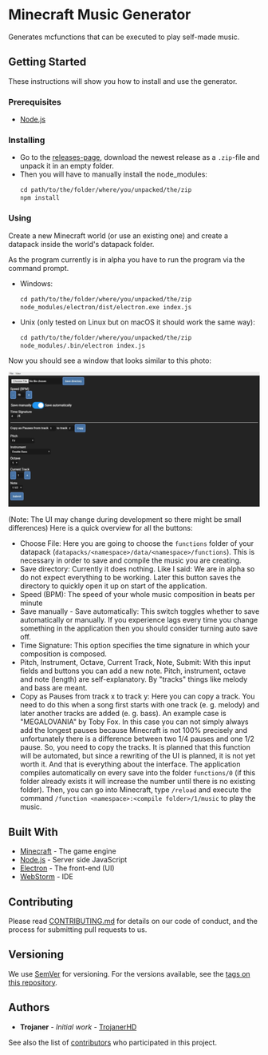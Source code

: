# Minecraft Music Generator
Generates mcfunctions that can be executed to play self-made music.

## Getting Started
These instructions will show you how to install and use the generator.

### Prerequisites
+ [Node.js](https://nodejs.org)

### Installing
+ Go to the [releases-page](https://github.com/TrojanerHD/Minecraft-Music-Generator/releases), download the newest release as a `.zip`-file and unpack it in an empty folder.
+ Then you will have to manually install the node_modules:
  ```BAT
  cd path/to/the/folder/where/you/unpacked/the/zip
  npm install
  ```
### Using
Create a new Minecraft world (or use an existing one) and create a datapack inside the world's datapack folder.

As the program currently is in alpha you have to run the program via the command prompt.
+ Windows:
  ```BAT
  cd path/to/the/folder/where/you/unpacked/the/zip
  node_modules/electron/dist/electron.exe index.js
  ```
+ Unix (only tested on Linux but on macOS it should work the same way):
  ```SH
  cd path/to/the/folder/where/you/unpacked/the/zip
  node_modules/.bin/electron index.js
  ```

Now you should see a window that looks similar to this photo:

![UI](https://raw.githubusercontent.com/TrojanerHD/Minecraft-Music-Generator/master/resources/README/UI.jpg)

(Note: The UI may change during development so there might be small differences)
Here is a quick overview for all the buttons:
+ Choose File: Here you are going to choose the `functions` folder of your datapack (`datapacks/<namespace>/data/<namespace>/functions`). This is necessary in order to save and compile the music you are creating.
+ Save directory: Currently it does nothing. Like I said: We are in alpha so do not expect everything to be working. Later this button saves the directory to quickly open it up on start of the application.
+ Speed (BPM): The speed of your whole music composition in beats per minute
+ Save manually - Save automatically: This switch toggles whether to save automatically or manually. If you experience lags every time you change something in the application then you should consider turning auto save off.
+ Time Signature: This option specifies the time signature in which your composition is composed. 
+ Pitch, Instrument, Octave, Current Track, Note, Submit: With this input fields and buttons you can add a new note. Pitch, instrument, octave and note (length) are self-explanatory. By "tracks" things like melody and bass are meant.
+ Copy as Pauses from track x to track y: Here you can copy a track. You need to do this when a song first starts with one track (e. g. melody) and later another tracks are added (e. g. bass). An example case is "MEGALOVANIA" by Toby Fox. In this case you can not simply always add the longest pauses because Minecraft is not 100% precisely and unfortunately there is a difference between two 1/4 pauses and one 1/2 pause. So, you need to copy the tracks. It is planned that this function will be automated, but since a rewriting of the UI is planned, it is not yet worth it.
And that is everything about the interface. The application compiles automatically on every save into the folder `functions/0` (if this folder already exists it will increase the number until there is no existing folder). Then, you can go into Minecraft, type `/reload` and execute the command `/function <namespace>:<compile folder>/1/music` to play the music.

## Built With
* [Minecraft](https://minecraft.net) - The game engine
* [Node.js](https://nodejs.org) - Server side JavaScript
* [Electron](https://electronjs.org/) - The front-end (UI)
* [WebStorm](https://www.jetbrains.com/webstorm/) - IDE

## Contributing
Please read [CONTRIBUTING.md](https://gist.github.com/PurpleBooth/b24679402957c63ec426) for details on our code of conduct, and the process for submitting pull requests to us.

## Versioning
We use [SemVer](http://semver.org/) for versioning. For the versions available, see the [tags on this repository](https://github.com/TrojanerHD/Minecraft-Music-Generator/tags). 

## Authors
* **Trojaner** - *Initial work* - [TrojanerHD](https://github.com/TrojanerHD)

See also the list of [contributors](https://github.com/your/project/contributors) who participated in this project.